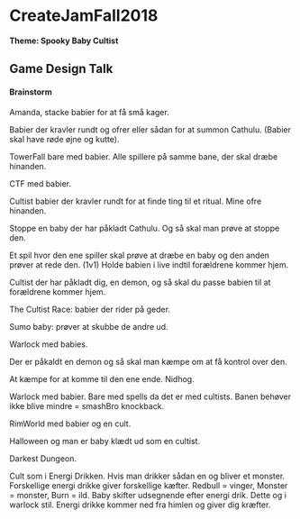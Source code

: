 # CreateJamFall2018

**Theme: Spooky Baby Cultist**

## Game Design Talk

#### Brainstorm

Amanda, stacke babier for at få små kager.

Babier der kravler rundt og ofrer eller sådan for at summon Cathulu. (Babier skal have røde øjne og kutte).

TowerFall bare med babier. Alle spillere på samme bane, der skal dræbe hinanden.

CTF med babier.

Cultist babier der kravler rundt for at finde ting til et ritual. Mine ofre hinanden. 

Stoppe en baby der har påkladt Cathulu. Og så skal man prøve at stoppe den.

Et spil hvor den ene spiller skal prøve at dræbe en baby og den anden prøver at rede den. (1v1) Holde babien i live indtil forældrene kommer hjem.

Cultist der har påkladt dig, en demon, og så skal du passe babien til at forældrene kommer hjem.

The Cultist Race: babier der rider på geder.

Sumo baby: prøver at skubbe de andre ud.

Warlock med babies. 

Der er påkaldt en demon og så skal man kæmpe om at få kontrol over den. 

At kæmpe for at komme til den ene ende. Nidhog.

Warlock med babier. Bare med spells da det er med cultists. Banen behøver ikke blive mindre = smashBro knockback.

RimWorld med babier og en cult.

Halloween og man er baby klædt ud som en cultist.

Darkest Dungeon. 

Cult som i Energi Drikken. Hvis man drikker sådan en og bliver et monster. Forskellige energi drikke giver forskellige kæfter. Redbull = vinger, Monster = monster, Burn = ild. Baby skifter udsegnende efter energi drik. Dette og i warlock stil. Energi drikke kommer ned fra himlen og giver dig kræfter. 
